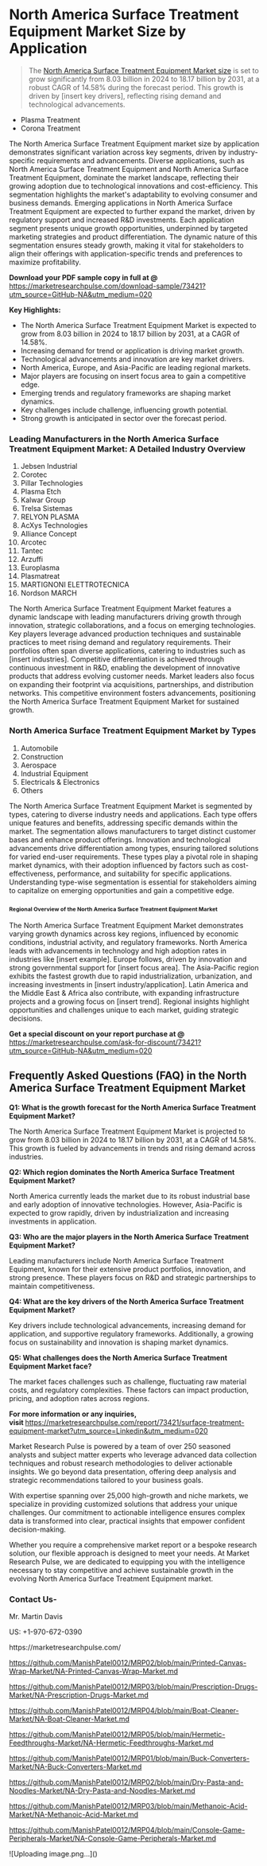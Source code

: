 <h1>North America Surface Treatment Equipment Market&nbsp;Size by Application</h1><blockquote><p>The <a href="https://marketresearchpulse.com/download-sample/73421?utm_source=GitHub-NA&amp;utm_medium=020">North America Surface Treatment Equipment Market size</a> is set to grow significantly from 8.03 billion in 2024 to 18.17 billion by 2031, at a robust CAGR of 14.58% during the forecast period. This growth is driven by [insert key drivers], reflecting rising demand and technological advancements.</p></blockquote><ul><li>Plasma Treatment <li> Corona Treatment</li></ul><p>The North America Surface Treatment Equipment market size by application demonstrates significant variation across key segments, driven by industry-specific requirements and advancements. Diverse applications, such as North America Surface Treatment Equipment and North America Surface Treatment Equipment, dominate the market landscape, reflecting their growing adoption due to technological innovations and cost-efficiency. This segmentation highlights the market's adaptability to evolving consumer and business demands. Emerging applications in North America Surface Treatment Equipment are expected to further expand the market, driven by regulatory support and increased R&D investments. Each application segment presents unique growth opportunities, underpinned by targeted marketing strategies and product differentiation. The dynamic nature of this segmentation ensures steady growth, making it vital for stakeholders to align their offerings with application-specific trends and preferences to maximize profitability.</p><p><strong>Download your PDF sample copy in full at @ </strong><a href="https://marketresearchpulse.com/download-sample/73421?utm_source=GitHub-NA&amp;utm_medium=020">https://marketresearchpulse.com/download-sample/73421?utm_source=GitHub-NA&amp;utm_medium=020</a></p><p><strong>Key Highlights: </strong></p><ul><li>The North America Surface Treatment Equipment Market is expected to grow from 8.03 billion in 2024 to 18.17 billion by 2031, at a CAGR of 14.58%.</li><li>Increasing demand for trend or application is driving market growth.</li><li>Technological advancements and innovation are key market drivers.</li><li>North America, Europe, and Asia-Pacific are leading regional markets.</li><li>Major players are focusing on insert focus area to gain a competitive edge.</li><li>Emerging trends and regulatory frameworks are shaping market dynamics.</li><li>Key challenges include challenge, influencing growth potential.</li><li>Strong growth is anticipated in sector over the forecast period.</li></ul><h3>Leading Manufacturers in the North America Surface Treatment Equipment Market: A Detailed Industry Overview</h3><ol><li>Jebsen Industrial</li><li>Corotec</li><li>Pillar Technologies</li><li>Plasma Etch</li><li>Kalwar Group</li><li>Trelsa Sistemas</li><li>RELYON PLASMA</li><li>AcXys Technologies</li><li>Alliance Concept</li><li>Arcotec</li><li>Tantec</li><li>Arzuffi</li><li>Europlasma</li><li>Plasmatreat</li><li>MARTIGNONI ELETTROTECNICA</li><li>Nordson MARCH</li></ol><div class="flex max-w-full flex-col flex-grow"><div class="min-h-8 text-message flex w-full flex-col items-end gap-2 whitespace-normal break-words [.text-message+&amp;]:mt-5" dir="auto" data-message-author-role="assistant" data-message-id="fd8432e4-4910-450d-b182-61b7bfb0a01f" data-message-model-slug="gpt-4o"><div class="flex w-full flex-col gap-1 empty:hidden first:pt-[3px]"><div class="markdown prose w-full break-words dark:prose-invert light"><p>The North America Surface Treatment Equipment Market features a dynamic landscape with leading manufacturers driving growth through innovation, strategic collaborations, and a focus on emerging technologies. Key players leverage advanced production techniques and sustainable practices to meet rising demand and regulatory requirements. Their portfolios often span diverse applications, catering to industries such as [insert industries]. Competitive differentiation is achieved through continuous investment in R&amp;D, enabling the development of innovative products that address evolving customer needs. Market leaders also focus on expanding their footprint via acquisitions, partnerships, and distribution networks. This competitive environment fosters advancements, positioning the North America Surface Treatment Equipment Market for sustained growth.</p></div></div></div></div><h3>North America Surface Treatment Equipment Market by Types</h3><ol><li>Automobile <li> Construction <li> Aerospace <li> Industrial Equipment <li> Electricals & Electronics <li> Others</li></ol><div class="flex max-w-full flex-col flex-grow"><div class="min-h-8 text-message flex w-full flex-col items-end gap-2 whitespace-normal break-words [.text-message+&amp;]:mt-5" dir="auto" data-message-author-role="assistant" data-message-id="084470be-0bb7-4664-bddf-5156b4f41249" data-message-model-slug="gpt-4o-mini"><div class="flex w-full flex-col gap-1 empty:hidden first:pt-[3px]"><div class="markdown prose w-full break-words dark:prose-invert light"><p>The North America Surface Treatment Equipment Market is segmented by types, catering to diverse industry needs and applications. Each type offers unique features and benefits, addressing specific demands within the market. The segmentation allows manufacturers to target distinct customer bases and enhance product offerings. Innovation and technological advancements drive differentiation among types, ensuring tailored solutions for varied end-user requirements. These types play a pivotal role in shaping market dynamics, with their adoption influenced by factors such as cost-effectiveness, performance, and suitability for specific applications. Understanding type-wise segmentation is essential for stakeholders aiming to capitalize on emerging opportunities and gain a competitive edge.</p></div></div></div></div><h3><span style="font-size: 11px;">Regional Overview of the North America Surface Treatment Equipment Market</span></h3><div class="flex max-w-full flex-col flex-grow"><div class="min-h-8 text-message flex w-full flex-col items-end gap-2 whitespace-normal break-words [.text-message+&amp;]:mt-5" dir="auto" data-message-author-role="assistant" data-message-id="e9038762-ce64-4e30-91c9-9bd413514231" data-message-model-slug="gpt-4o-mini"><div class="flex w-full flex-col gap-1 empty:hidden first:pt-[3px]"><div class="markdown prose w-full break-words dark:prose-invert light"><p>The North America Surface Treatment Equipment Market demonstrates varying growth dynamics across key regions, influenced by economic conditions, industrial activity, and regulatory frameworks. North America leads with advancements in technology and high adoption rates in industries like [insert example]. Europe follows, driven by innovation and strong governmental support for [insert focus area]. The Asia-Pacific region exhibits the fastest growth due to rapid industrialization, urbanization, and increasing investments in [insert industry/application]. Latin America and the Middle East &amp; Africa also contribute, with expanding infrastructure projects and a growing focus on [insert trend]. Regional insights highlight opportunities and challenges unique to each market, guiding strategic decisions.</p></div></div></div></div><p><strong>Get a special discount on your report purchase at @ </strong><a href="https://marketresearchpulse.com/ask-for-discount/73421?utm_source=GitHub-NA&amp;utm_medium=020">https://marketresearchpulse.com/ask-for-discount/73421?utm_source=GitHub-NA&amp;utm_medium=020</a></p><h2>Frequently Asked Questions (FAQ) in the North America Surface Treatment Equipment Market</h2><p><strong>Q1: What is the growth forecast for the North America Surface Treatment Equipment Market?</strong></p><p>The North America Surface Treatment Equipment Market is projected to grow from 8.03 billion in 2024 to 18.17 billion by 2031, at a CAGR of 14.58%. This growth is fueled by advancements in trends and rising demand across industries.</p><p><strong>Q2: Which region dominates the North America Surface Treatment Equipment Market?</strong></p><p>North America currently leads the market due to its robust industrial base and early adoption of innovative technologies. However, Asia-Pacific is expected to grow rapidly, driven by industrialization and increasing investments in application.</p><p><strong>Q3: Who are the major players in the North America Surface Treatment Equipment Market?</strong></p><p>Leading manufacturers include North America Surface Treatment Equipment, known for their extensive product portfolios, innovation, and strong presence. These players focus on R&amp;D and strategic partnerships to maintain competitiveness.</p><p><strong>Q4: What are the key drivers of the North America Surface Treatment Equipment Market?</strong></p><p>Key drivers include technological advancements, increasing demand for application, and supportive regulatory frameworks. Additionally, a growing focus on sustainability and innovation is shaping market dynamics.</p><p><strong>Q5: What challenges does the North America Surface Treatment Equipment Market face?</strong></p><p>The market faces challenges such as challenge, fluctuating raw material costs, and regulatory complexities. These factors can impact production, pricing, and adoption rates across regions.</p><p><strong>For more information or any inquiries, visit&nbsp;</strong><a href="https://marketresearchpulse.com/report/73421/surface-treatment-equipment-market?utm_source=Linkedin&utm_medium=020">https://marketresearchpulse.com/report/73421/surface-treatment-equipment-market?utm_source=Linkedin&utm_medium=020</a></p><p>Market Research Pulse is powered by a team of over 250 seasoned analysts and subject matter experts who leverage advanced data collection techniques and robust research methodologies to deliver actionable insights. We go beyond data presentation, offering deep analysis and strategic recommendations tailored to your business goals.</p><p>With expertise spanning over 25,000 high-growth and niche markets, we specialize in providing customized solutions that address your unique challenges. Our commitment to actionable intelligence ensures complex data is transformed into clear, practical insights that empower confident decision-making.</p><p>Whether you require a comprehensive market report or a bespoke research solution, our flexible approach is designed to meet your needs. At Market Research Pulse, we are dedicated to equipping you with the intelligence necessary to stay competitive and achieve sustainable growth in the evolving North America Surface Treatment Equipment market.</p><h3><strong>Contact Us-</strong></h3><p>Mr. Martin Davis</p><p>US: +1-970-672-0390</p><p>https://marketresearchpulse.com/</p><p><a href="https://github.com/ManishPatel0012/MRP02/blob/main/Printed-Canvas-Wrap-Market/NA-Printed-Canvas-Wrap-Market.md">https://github.com/ManishPatel0012/MRP02/blob/main/Printed-Canvas-Wrap-Market/NA-Printed-Canvas-Wrap-Market.md</a></p><p><a href="https://github.com/ManishPatel0012/MRP03/blob/main/Prescription-Drugs-Market/NA-Prescription-Drugs-Market.md">https://github.com/ManishPatel0012/MRP03/blob/main/Prescription-Drugs-Market/NA-Prescription-Drugs-Market.md</a></p><p><a href="https://github.com/ManishPatel0012/MRP04/blob/main/Boat-Cleaner-Market/NA-Boat-Cleaner-Market.md">https://github.com/ManishPatel0012/MRP04/blob/main/Boat-Cleaner-Market/NA-Boat-Cleaner-Market.md</a></p><p><a href="https://github.com/ManishPatel0012/MRP05/blob/main/Hermetic-Feedthroughs-Market/NA-Hermetic-Feedthroughs-Market.md">https://github.com/ManishPatel0012/MRP05/blob/main/Hermetic-Feedthroughs-Market/NA-Hermetic-Feedthroughs-Market.md</a></p><p><a href="https://github.com/ManishPatel0012/MRP01/blob/main/Buck-Converters-Market/NA-Buck-Converters-Market.md">https://github.com/ManishPatel0012/MRP01/blob/main/Buck-Converters-Market/NA-Buck-Converters-Market.md</a></p><p><a href="https://github.com/ManishPatel0012/MRP02/blob/main/Dry-Pasta-and-Noodles-Market/NA-Dry-Pasta-and-Noodles-Market.md">https://github.com/ManishPatel0012/MRP02/blob/main/Dry-Pasta-and-Noodles-Market/NA-Dry-Pasta-and-Noodles-Market.md</a></p><p><a href="https://github.com/ManishPatel0012/MRP03/blob/main/Methanoic-Acid-Market/NA-Methanoic-Acid-Market.md">https://github.com/ManishPatel0012/MRP03/blob/main/Methanoic-Acid-Market/NA-Methanoic-Acid-Market.md</a></p><p><a href="https://github.com/ManishPatel0012/MRP04/blob/main/Console-Game-Peripherals-Market/NA-Console-Game-Peripherals-Market.md">https://github.com/ManishPatel0012/MRP04/blob/main/Console-Game-Peripherals-Market/NA-Console-Game-Peripherals-Market.md</a></p>
![Uploading image.png…]()
